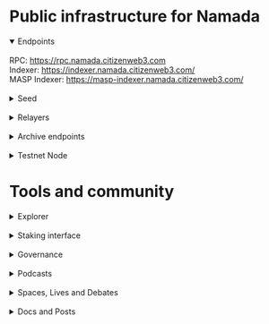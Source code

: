 # Public infrastructure for Namada

<details open>
  <summary>Endpoints</summary>
  <br>
  RPC: <a href="https://rpc.namada.citizenweb3.com">https://rpc.namada.citizenweb3.com</a><br>
  Indexer: <a href="https://indexer.namada.citizenweb3.com/">https://indexer.namada.citizenweb3.com/</a><br>
  MASP Indexer: <a href="https://masp-indexer.namada.citizenweb3.com/">https://masp-indexer.namada.citizenweb3.com/</a>
</details>
<br>
<details>
  <summary>Seed</summary>
  tcp://509f1e843cf881650a4151aa804ddd7a7188e88f@195.201.197.246:32656
</details>
<br>
<details>
  <summary>Relayers</summary>
  Namada <-> Osmosis<br>
  Namada <-> Cosmoshub<br>
  Namada <-> Stride<br>
  Namada <-> Celestia<br>
  Namada <-> Neutron<br>
  Namada <-> Nym<br>
  <a href="https://explorer75.org/namada/accounts/tnam1qzxw2ls5vene79qlelves5ukaqykldm00gec8xt0">Our wallet</a>
</details>
<br>
<details>
  <summary>Archive endpoints</summary>
  RPC: <a href="https://rpc.namada-archive.citizenweb3.com/">https://rpc.namada-archive.citizenweb3.com/</a><br>
</details>
<br>
<details>
  <summary>Testnet Node</summary>
  RPC: <a href="https://staking.citizenweb3.com/chains/namadatestnet">Testnet Validator + Peers + Endpoints</a><br>
</details>

# Tools and community

<details>
  <summary>Explorer</summary>
  <a href="https://validatorinfo.com/networks">Validator Info</a><br>
</details>
<br>
<details>
  <summary>Staking interface</summary>
<a href="https://namadillo.citizenweb3.com/">https://namadillo.citizenweb3.com/</a><br>
</details>
<br>
<details>
  <summary>Governance</summary>
  <a href="https://shielded.live/validators/67D341A6B729CA050CB555E2378B03FB602CE1977C901EDE986F43D3B7573F4F#:~:text=367299B65AB6D5200E243089BAE5F231A08FC42CB3926D17AACBC146551A2E21-,Votes,-ID">Voting History</a><br>
</details>
<br>
<details>
  <summary>Podcasts</summary>
  <a href="https://www.citizenweb3.com/chrisgoes">Privacy Semantics, the Conception of Law and Money with Chris Goes </a><br>
</details>
<br>
<details>
  <summary>Spaces, Lives and Debates</summary>
  <a href="https://www.youtube.com/watch?v=n4ZvhwsCfNg">Privacy</a><br>
</details>
<br>
<details>
  <summary>Docs and Posts</summary>
  <a href=""></a><br>
</details>

